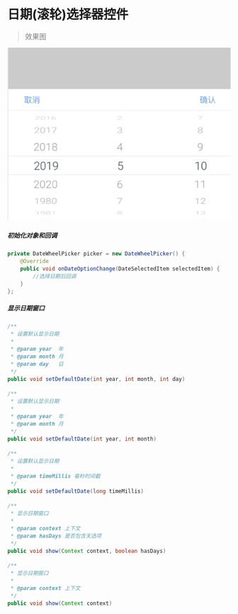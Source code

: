 # 日期(滚轮)选择器控件
><font color=gray size=3>效果图</font>

![-w275](assets/15585022384872.jpg)
##### 初始化对象和回调
```java
private DateWheelPicker picker = new DateWheelPicker() {
    @Override
    public void onDateOptionChange(DateSelectedItem selectedItem) {
        //选择日期后回调
    }
};
```
##### 显示日期窗口
```java
/**
 * 设置默认显示日期
 *
 * @param year  年
 * @param month 月
 * @param day   日
 */
public void setDefaultDate(int year, int month, int day)

/**
 * 设置默认显示日期
 *
 * @param year  年
 * @param month 月
 */
public void setDefaultDate(int year, int month)

/**
 * 设置默认显示日期
 *
 * @param timeMillis 毫秒时间截
 */
public void setDefaultDate(long timeMillis)

/**
 * 显示日期窗口
 *
 * @param context 上下文
 * @param hasDays 是否包含天选项
 */
public void show(Context context, boolean hasDays)
    
/**
 * 显示日期窗口
 *
 * @param context 上下文
 */
public void show(Context context)
```